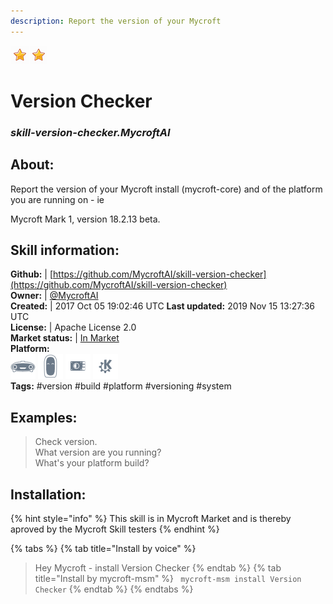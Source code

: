 ```yaml
---
description: Report the version of your Mycroft
---
```


![](../.gitbook/assets/star.png)![](../.gitbook/assets/star.png)  
# Version Checker  
### _skill-version-checker.MycroftAI_  
## About:  
Report the version of your Mycroft install (mycroft-core) and of the platform you are running on - ie

Mycroft Mark 1, version 18.2.13 beta.


## Skill information:  
**Github:** | [https://github.com/MycroftAI/skill-version-checker](https://github.com/MycroftAI/skill-version-checker)  
**Owner:** | [@MycroftAI](https://github.com/MycroftAI)  
**Created:** | 2017 Oct 05 19:02:46 UTC  **Last updated:** 2019 Nov 15 13:27:36 UTC  
**License:** | Apache License 2.0  
**Market status:** | [In Market](https://market.mycroft.ai/skill/mycroft-version-checker)  
**Platform:**  
 ![Mark I](../.gitbook/assets/mark-1-icon.png)  ![Mark II](../.gitbook/assets/mark-2-icon.png)  ![Picroft](../.gitbook/assets/picroft-icon.png)  ![plasmoid](../.gitbook/assets/kde.png)   
**Tags:** \#version \#build \#platform \#versioning \#system   
## Examples:  
> Check version.  
> What version are you running?  
> What's your platform build?  
  
## Installation:  
{% hint style="info" %}
This skill is in Mycroft Market and is thereby aproved by the Mycroft Skill testers
{% endhint %}
    
{% tabs %}
{% tab title="Install by voice" %}
> Hey Mycroft - install Version Checker
{% endtab %}
  {% tab title="Install by mycroft-msm" %}
``` mycroft-msm install Version Checker```
{% endtab %}
  {% endtabs %}
  